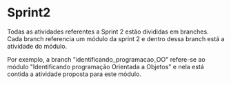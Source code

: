 # Sprint2
Todas as atividades referentes a Sprint 2 estão divididas em branches. Cada branch referencia um módulo da sprint 2 e dentro dessa branch está a atividade do módulo. 

Por exemplo, a branch "identificando_programacao_OO" refere-se ao módulo "Identificando programação Orientada a Objetos" e nela está contida a atividade proposta para este módulo. 
